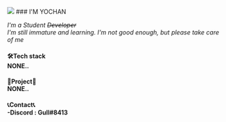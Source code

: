 <img src="https://welcone.vercel.app/api?type=Rect&color=auto&height=300&section=header&text=capsule%20render&fontSize=80" />
### I'M YOCHAN



*I'm a Student ~~Developer~~*<br>
*I'm still immature and learning. I'm not good enough, but please take care of me*

<h4>🛠Tech stack<br>
     NONE.. <br>
<h4>📁Project📁<br>
     NONE.. <br>
<h4>📞Contact📞<br>
     -Discord : Gull#8413
  
  
